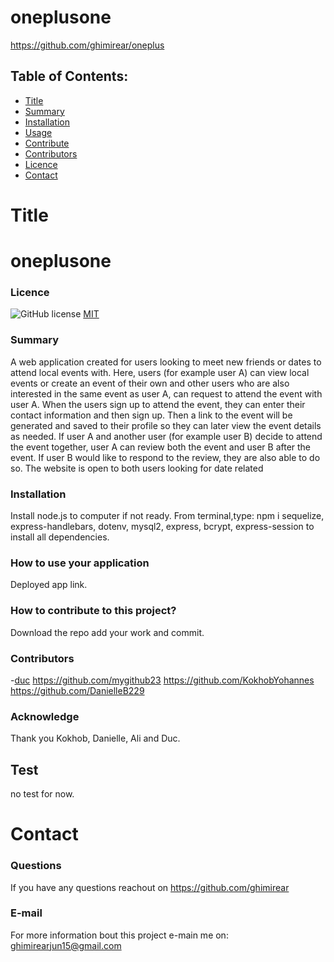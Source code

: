 # oneplusone
  https://github.com/ghimirear/oneplus
  ## Table of Contents:
  - [Title](#Title)
  - [Summary](#Summary)
  - [Installation](#Installation)
  - [Usage](#Usage)
  - [Contribute](#Contribute)
  - [Contributors](#Contributors)
  - [Licence](#Licence)
  - [Contact](#Contact)
  # Title
  # oneplusone
  ### Licence 
  ![GitHub license](https://img.shields.io/static/v1?label=License&message=MIT&color=blue.svg) [MIT](https://opensource.org/licenses/MIT)
  ### Summary
  A web application created for users looking to meet new friends or dates to attend local events with. Here, users (for example user A) can view local events or create an event of their own and other users who are also interested in the same event as user A, can request to attend the event with user A. When the users sign up to attend the event, they can enter their contact information and then sign up. Then a link to the event will be generated and saved to their profile so they can later view the event details as needed. If user A and another user (for example user B) decide to attend the event together, user A can review both the event and user B after the event. If user B would like to respond to the review, they are also able to do so. The website is open to both users looking for date related
  ### Installation 
  Install node.js to computer if not ready. From terminal,type: npm i sequelize, express-handlebars, dotenv, mysql2, express, bcrypt, express-session to install all dependencies.
  ### How to use your application 
  Deployed app link.
  ### How to contribute to this project?
  Download the repo add your work and commit.
  ### Contributors 
 -[duc]( https://github.com/HOLAHU9)
  https://github.com/mygithub23
  https://github.com/KokhobYohannes
  https://github.com/DanielleB229
  ### Acknowledge 
  Thank you Kokhob, Danielle, Ali and Duc.
  ## Test
  no test for now.
  # Contact
  ### Questions 
  If you have any questions reachout on 
 https://github.com/ghimirear

  ### E-mail
  For more information bout this project e-main me on: 
ghimirearjun15@gmail.com

